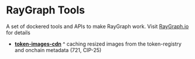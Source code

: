 # RayGraph Tools
A set of dockered tools and APIs to make RayGraph work. Visit [RayGraph.io](https://raygraph.io) for details

* **[token-images-cdn](token-images-cdn)** ^ caching resized images from the token-registry and onchain metadata (721, CIP-25)